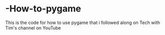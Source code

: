 # -How-to-pygame
This is the code for how to use pygame that i followed along on Tech with Tim's channel on YouTube
